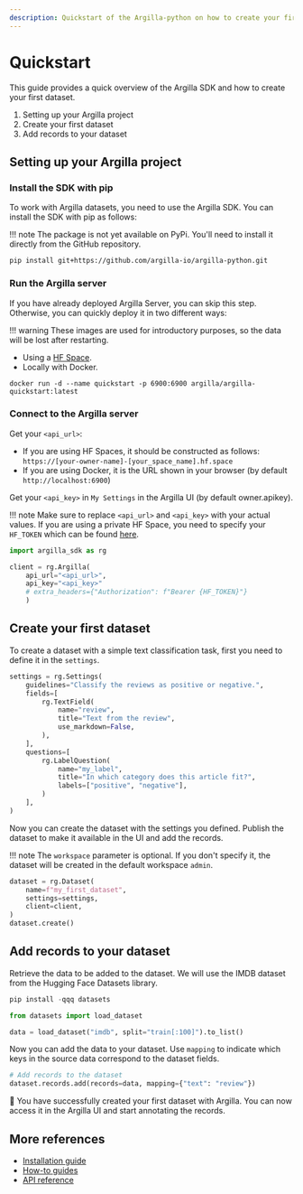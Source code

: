 ```yaml
---
description: Quickstart of the Argilla-python on how to create your first dataset.
---
```


# Quickstart
This guide provides a quick overview of the Argilla SDK and how to create your first dataset.

1. Setting up your Argilla project
2. Create your first dataset
3. Add records to your dataset

## Setting up your Argilla project

### Install the SDK with pip

To work with Argilla datasets, you need to use the Argilla SDK. You can install the SDK with pip as follows:

!!! note
    The package is not yet available on PyPi. You'll need to install it directly from the GitHub repository.

```console
pip install git+https://github.com/argilla-io/argilla-python.git
```

### Run the Argilla server

If you have already deployed Argilla Server, you can skip this step. Otherwise, you can quickly deploy it in two different ways:

!!! warning
    These images are used for introductory purposes, so the data will be lost after restarting.

* Using a [HF Space](https://huggingface.co/new-space?template=argilla/argilla-template-space).
* Locally with Docker.

```console
docker run -d --name quickstart -p 6900:6900 argilla/argilla-quickstart:latest
```

### Connect to the Argilla server

Get your `<api_url>`:

* If you are using HF Spaces, it should be constructed as follows: `https://[your-owner-name]-[your_space_name].hf.space`
* If you are using Docker, it is the URL shown in your browser (by default `http://localhost:6900`)

Get your `<api_key>` in `My Settings` in the Argilla UI (by default owner.apikey).

!!! note
    Make sure to replace `<api_url>` and `<api_key>` with your actual values. If you are using a private HF Space, you need to specify your `HF_TOKEN` which can be found [here](https://huggingface.co/settings/tokens).

```python
import argilla_sdk as rg

client = rg.Argilla(
    api_url="<api_url>",
    api_key="<api_key>"
    # extra_headers={"Authorization": f"Bearer {HF_TOKEN}"}
    )
```

## Create your first dataset

To create a dataset with a simple text classification task, first you need to define it in the `settings`.

```python
settings = rg.Settings(
    guidelines="Classify the reviews as positive or negative.",
    fields=[
        rg.TextField(
            name="review",
            title="Text from the review",
            use_markdown=False,
        ),
    ],
    questions=[
        rg.LabelQuestion(
            name="my_label",
            title="In which category does this article fit?",
            labels=["positive", "negative"],
        )
    ],
)
```

Now you can create the dataset with the settings you defined. Publish the dataset to make it available in the UI and add the records.

!!! note
    The `workspace` parameter is optional. If you don't specify it, the dataset will be created in the default workspace `admin`.

```python
dataset = rg.Dataset(
    name=f"my_first_dataset",
    settings=settings,
    client=client,
)
dataset.create()
```

## Add records to your dataset

Retrieve the data to be added to the dataset. We will use the IMDB dataset from the Hugging Face Datasets library.

```python
pip install -qqq datasets
```

```python
from datasets import load_dataset

data = load_dataset("imdb", split="train[:100]").to_list()
```

Now you can add the data to your dataset. Use `mapping` to indicate which keys in the source data correspond to the dataset fields.

```python
# Add records to the dataset
dataset.records.add(records=data, mapping={"text": "review"})
```

🎉 You have successfully created your first dataset with Argilla. You can now access it in the Argilla UI and start annotating the records.

## More references

* [Installation guide](installation.md)
* [How-to guides](../how_to_guides/index.md)
* [API reference](../reference//argilla_sdk/client.md)
